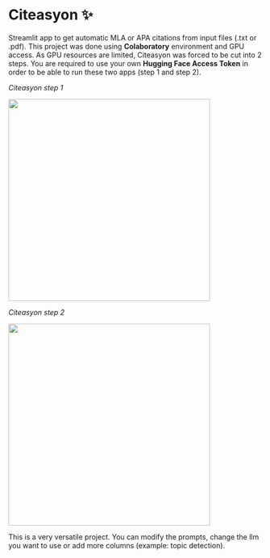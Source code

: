 # Citeasyon ✨
Streamlit app to get automatic MLA or APA citations from input files (.txt or .pdf).
This project was done using **Colaboratory** environment and GPU access. As GPU resources are limited, Citeasyon was forced to be cut into 2 steps.
You are required to use your own **Hugging Face Access Token** in order to be able to run these two apps (step 1 and step 2).

*Citeasyon step 1*

<img src="" width= "400" height="400"/> 


*Citeasyon step 2*

<img src="" width= "400" height="400"/> 


This is a very versatile project. You can modify the prompts, change the llm you want to use or add more columns (example: topic detection).
